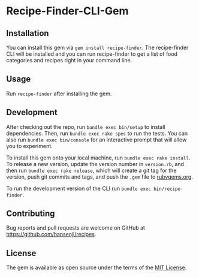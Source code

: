 # Recipe-Finder-CLI-Gem

## Installation

You can install this gem via `gem install recipe-finder`. The recipe-finder CLI will be installed and you can run recipe-finder to get a list of food categories and recipes right in your command line.

## Usage

Run `recipe-finder` after installing the gem.


## Development

After checking out the repo, run `bundle exec bin/setup` to install dependencies. Then, run `bundle exec rake spec` to run the tests. You can also run `bundle exec bin/console` for an interactive prompt that will allow you to experiment.

To install this gem onto your local machine, run `bundle exec rake install`. To release a new version, update the version number in `version.rb`, and then run `bundle exec rake release`, which will create a git tag for the version, push git commits and tags, and push the `.gem` file to [rubygems.org](https://rubygems.org).

To run the development version of the CLI run `bundle exec bin/recipe-finder`.

## Contributing

Bug reports and pull requests are welcome on GitHub at https://github.com/hansenjl/recipes.


## License

The gem is available as open source under the terms of the [MIT License](http://opensource.org/licenses/MIT).
